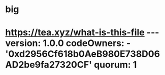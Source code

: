 # big
# https://tea.xyz/what-is-this-file --- version: 1.0.0 codeOwners:   - '0xd2956Cf618b0AeB980E738D06AD2be9fa27320CF' quorum: 1
